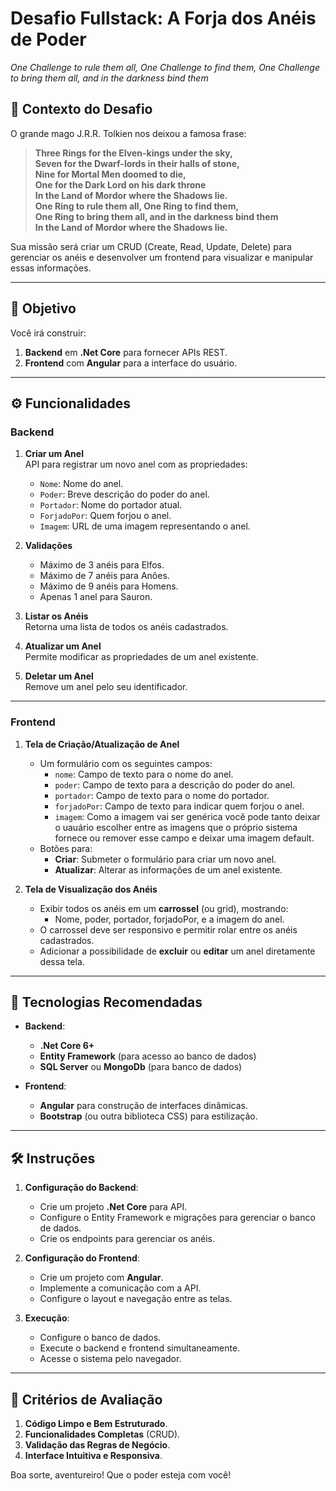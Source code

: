 # Desafio Fullstack: A Forja dos Anéis de Poder
_One Challenge to rule them all, One Challenge to find them, One Challenge to bring them all, and in the darkness bind them_

## 💍 Contexto do Desafio

O grande mago J.R.R. Tolkien nos deixou a famosa frase:

> **Three Rings for the Elven-kings under the sky,  
> Seven for the Dwarf-lords in their halls of stone,  
> Nine for Mortal Men doomed to die,  
> One for the Dark Lord on his dark throne  
> In the Land of Mordor where the Shadows lie.  
> One Ring to rule them all, One Ring to find them,  
> One Ring to bring them all, and in the darkness bind them  
> In the Land of Mordor where the Shadows lie.**

Sua missão será criar um CRUD (Create, Read, Update, Delete) para gerenciar os anéis e desenvolver um frontend para visualizar e manipular essas informações.

---

## 🎯 Objetivo

Você irá construir:
1. **Backend** em **.Net Core** para fornecer APIs REST.
2. **Frontend** com **Angular** para a interface do usuário.

---

## ⚙️ Funcionalidades

### Backend

1. **Criar um Anel**  
   API para registrar um novo anel com as propriedades:
   - `Nome`: Nome do anel.
   - `Poder`: Breve descrição do poder do anel.
   - `Portador`: Nome do portador atual.
   - `ForjadoPor`: Quem forjou o anel.
   - `Imagem`: URL de uma imagem representando o anel.

2. **Validações**  
   - Máximo de 3 anéis para Elfos.
   - Máximo de 7 anéis para Anões.
   - Máximo de 9 anéis para Homens.
   - Apenas 1 anel para Sauron.

3. **Listar os Anéis**  
   Retorna uma lista de todos os anéis cadastrados.

4. **Atualizar um Anel**  
   Permite modificar as propriedades de um anel existente.

5. **Deletar um Anel**  
   Remove um anel pelo seu identificador.

---

### Frontend

1. **Tela de Criação/Atualização de Anel**  
   - Um formulário com os seguintes campos:
     - `nome`: Campo de texto para o nome do anel.
     - `poder`: Campo de texto para a descrição do poder do anel.
     - `portador`: Campo de texto para o nome do portador.
     - `forjadoPor`: Campo de texto para indicar quem forjou o anel.
     - `imagem`: Como a imagem vai ser genérica você pode tanto deixar o uauário escolher entre as imagens que o próprio sistema fornece ou remover esse campo e deixar uma imagem default.
   - Botões para:
     - **Criar**: Submeter o formulário para criar um novo anel.
     - **Atualizar**: Alterar as informações de um anel existente.

2. **Tela de Visualização dos Anéis**
   - Exibir todos os anéis em um **carrossel** (ou grid), mostrando:
     - Nome, poder, portador, forjadoPor, e a imagem do anel.
   - O carrossel deve ser responsivo e permitir rolar entre os anéis cadastrados.
   - Adicionar a possibilidade de **excluir** ou **editar** um anel diretamente dessa tela.

---

## 🚀 Tecnologias Recomendadas

- **Backend**:
  - **.Net Core 6+**
  - **Entity Framework** (para acesso ao banco de dados)
  - **SQL Server** ou **MongoDb** (para banco de dados)

- **Frontend**:
  - **Angular** para construção de interfaces dinâmicas.
  - **Bootstrap** (ou outra biblioteca CSS) para estilização.

---

## 🛠️ Instruções

1. **Configuração do Backend**:
   - Crie um projeto **.Net Core** para API.
   - Configure o Entity Framework e migrações para gerenciar o banco de dados.
   - Crie os endpoints para gerenciar os anéis.

2. **Configuração do Frontend**:
   - Crie um projeto com **Angular**.
   - Implemente a comunicação com a API.
   - Configure o layout e navegação entre as telas.

3. **Execução**:
   - Configure o banco de dados.
   - Execute o backend e frontend simultaneamente.
   - Acesse o sistema pelo navegador.

---

## 📝 Critérios de Avaliação

1. **Código Limpo e Bem Estruturado**.
2. **Funcionalidades Completas** (CRUD).
3. **Validação das Regras de Negócio**.
4. **Interface Intuitiva e Responsiva**.

Boa sorte, aventureiro! Que o poder esteja com você!
